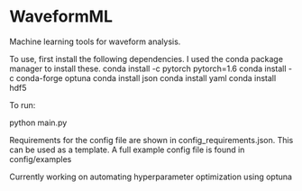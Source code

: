 # WaveformML
Machine learning tools for waveform analysis.

To use, first install the following dependencies.
I used the conda package manager to install these.
conda install -c pytorch pytorch=1.6
conda install -c conda-forge optuna
conda install json
conda install yaml
conda install hdf5

To run:

python main.py <name of config.json file>

Requirements for the config file are shown in config_requirements.json. This can be used as a template.
A full example config file is found in config/examples

Currently working on automating hyperparameter optimization using optuna
